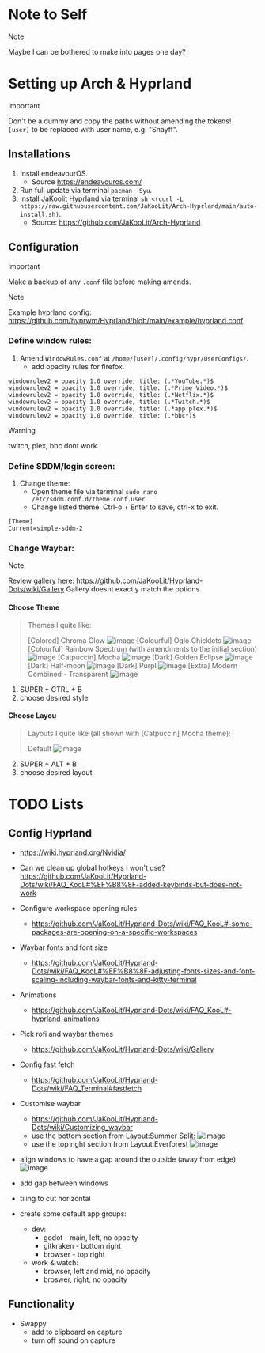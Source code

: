 # Note to Self

> [!NOTE]
> Maybe I can be bothered to make into pages one day?


# Setting up Arch & Hyprland
> [!IMPORTANT]
> Don't be a dummy and copy the paths without amending the tokens! \
> `[user]` to be replaced with user name, e.g. "Snayff".

## Installations
1. Install endeavourOS.
	- Source https://endeavouros.com/
3. Run full update via terminal `pacman -Syu`.
4. Install JaKoolit Hyprland via terminal `sh <(curl -L https://raw.githubusercontent.com/JaKooLit/Arch-Hyprland/main/auto-install.sh)`.
	- Source: https://github.com/JaKooLit/Arch-Hyprland

## Configuration
> [!IMPORTANT]
> Make a backup of any `.conf` file before making amends.

> [!NOTE]
> Example hyprland config: https://github.com/hyprwm/Hyprland/blob/main/example/hyprland.conf

### Define window rules:    
 1. Amend `WindowRules.conf` at `/home/[user]/.config/hypr/UserConfigs/`.
  	- add opacity rules for firefox.
```
windowrulev2 = opacity 1.0 override, title: (.*YouTube.*)$
windowrulev2 = opacity 1.0 override, title: (.*Prime Video.*)$
windowrulev2 = opacity 1.0 override, title: (.*Netflix.*)$
windowrulev2 = opacity 1.0 override, title: (.*Twitch.*)$
windowrulev2 = opacity 1.0 override, title: (.*app.plex.*)$
windowrulev2 = opacity 1.0 override, title: (.*bbc*)$
```
> [!WARNING]
>  twitch, plex, bbc dont work. 


### Define SDDM/login screen:
1. Change theme:
	- Open theme file via terminal  `sudo nano /etc/sddm.conf.d/theme.conf.user`
    - Change listed theme. Ctrl-o + Enter to save, ctrl-x to exit.
```
[Theme]
Current=simple-sddm-2
```

### Change Waybar:
> [!NOTE]
> Review gallery here: https://github.com/JaKooLit/Hyprland-Dots/wiki/Gallery
> Gallery doesnt exactly match the options

#### Choose Theme
> Themes I quite like: 
> 
> [Colored] Chroma Glow  ![image](https://github.com/user-attachments/assets/cf8b3faf-b391-4138-9847-0fa036f1cba1)
> [Colourful] Oglo Chicklets   ![image](https://github.com/user-attachments/assets/80f0012e-886f-4686-9c59-ae32fb8f16c5)
> [Colourful] Rainbow Spectrum (with amendments to the initial section) ![image](https://github.com/user-attachments/assets/58011de1-5a14-4470-992c-64aa4e80e83b)
> [Catpuccin] Mocha ![image](https://github.com/user-attachments/assets/02eac06f-0403-497d-8d2b-7dcd66a772a5)
> [Dark] Golden Eclipse  ![image](https://github.com/user-attachments/assets/48372cc8-84d5-4eb7-ad71-336cbf07508e)
> [Dark] Half-moon ![image](https://github.com/user-attachments/assets/941617c3-8389-4e2b-88dc-ae3b5bf63460)
> [Dark] Purpl ![image](https://github.com/user-attachments/assets/1bea4ea5-31fe-47a4-95a9-1a8f4da0669a)
> [Extra] Modern Combined - Transparent ![image](https://github.com/user-attachments/assets/151cf1ef-c40b-460f-b2c0-0d201a600e17)

1. SUPER + CTRL + B
2. choose desired style

#### Choose Layou

> Layouts I quite like (all shown with [Catpuccin] Mocha theme):
>
> Default ![image](https://github.com/user-attachments/assets/ac609172-7415-4b1e-ac88-37e5a40d7736)


2. SUPER + ALT + B
3. choose desired layout
 	

# TODO Lists
## Config Hyprland
- https://wiki.hyprland.org/Nvidia/
- Can we clean up global hotkeys I won't use? https://github.com/JaKooLit/Hyprland-Dots/wiki/FAQ_KooL#%EF%B8%8F-added-keybinds-but-does-not-work
- Configure workspace opening rules
	- https://github.com/JaKooLit/Hyprland-Dots/wiki/FAQ_KooL#-some-packages-are-opening-on-a-specific-workspaces
- Waybar fonts and font size
 	- https://github.com/JaKooLit/Hyprland-Dots/wiki/FAQ_KooL#%EF%B8%8F-adjusting-fonts-sizes-and-font-scaling-including-waybar-fonts-and-kitty-terminal
- Animations
	- https://github.com/JaKooLit/Hyprland-Dots/wiki/FAQ_KooL#-hyprland-animations
- Pick rofi and waybar themes
	- https://github.com/JaKooLit/Hyprland-Dots/wiki/Gallery
- Config fast fetch
	- https://github.com/JaKooLit/Hyprland-Dots/wiki/FAQ_Terminal#fastfetch
- Customise waybar
	- https://github.com/JaKooLit/Hyprland-Dots/wiki/Customizing_waybar
 	- use the bottom section from Layout:Summer Split: ![image](https://github.com/user-attachments/assets/a5329913-21e3-48c9-9430-3e871e7140da)
  	-  use the top right section from Layout:Everforest  ![image](https://github.com/user-attachments/assets/86c0868c-872c-4ce6-a24d-764e69afd7e2)

- align windows to have a gap around the outside (away from edge) ![image](https://github.com/user-attachments/assets/57ccc2ba-6d5c-4364-af8b-87f4c1838f1d)
- add gap between windows
- tiling to cut horizontal
- create some default app groups:
	- dev:
 		- godot - main, left, no opacity
   		- gitkraken - bottom right
     	- browser - top right
	- work & watch:
 		-  browser, left and mid, no opacity
   		-  broswer, right, no opacity


## Functionality
- Swappy
	-  add to clipboard on capture
 	-  turn off sound on capture
